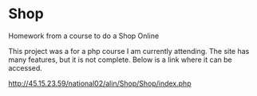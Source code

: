 # Shop
Homework from a course to do a Shop Online


This project was a  for a php course I am currently attending. The site has many features, but it is not complete.
Below is a link where it can be accessed.

http://45.15.23.59/national02/alin/Shop/Shop/index.php
